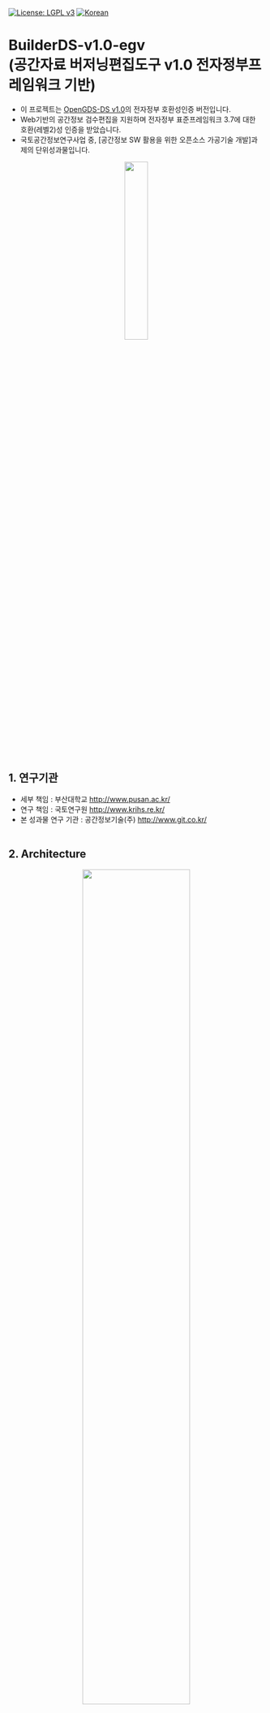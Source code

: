 [![License: LGPL v3](https://img.shields.io/badge/License-LGPL%20v3-blue.svg)](https://www.gnu.org/licenses/lgpl-3.0)
[![Korean](https://img.shields.io/badge/language-Korean-blue.svg)](#korean)


<a name="korean"></a>

BuilderDS-v1.0-egv<br>(공간자료 버저닝편집도구 v1.0 전자정부프레임워크 기반)
=======
- 이 프로젝트는 [OpenGDS-DS v1.0](https://github.com/ODTBuilder/OpenGDS-DS)의 전자정부 호환성인증 버전입니다.<br>
- Web기반의 공간정보 검수편집을 지원하며 전자정부 표준프레임워크 3.7에 대한 호환(레벨2)성 인증을 받았습니다.<br>
- 국토공간정보연구사업 중, [공간정보 SW 활용을 위한 오픈소스 가공기술 개발]과제의 단위성과물입니다. <br>
<p align="center"><img src="https://user-images.githubusercontent.com/13480171/50751422-febc8580-128c-11e9-9a42-e79e666aff28.PNG" width="30%"> </p>


## 1. 연구기관
- 세부 책임 : 부산대학교 <link>http://www.pusan.ac.kr/<br>
- 연구 책임 : 국토연구원 <link>http://www.krihs.re.kr/
- 본 성과물 연구 기관 : 공간정보기술(주) <link>http://www.git.co.kr/<br><br>

## 2. Architecture
<p align="center"><img src="https://user-images.githubusercontent.com/13480171/50751457-29a6d980-128d-11e9-913f-f5dcfc9c7e0b.png" width="65%"></p><br><br>

## 3. Getting Started
### 3.1 환경 ###
- 개발언어	JAVA / java-1.8.0-openjdk-1.8.0.111-3(JAVA 1.8 문제없음)<br>
-	웹 서버/ 컨테이너	Tomcat / v8.5<br>
-	웹 프레임워크	전자정부 표준프레임워크 / 3.7.0<br>
-	공간정보 데이터 서버	Geoserver / 2.7.6, Geogig / 1.2.0 , Guava / 23.0.<br>
-	공간정보 데이터베이스	PostgreSQL / 9.4, PostGIS / 2.1<br>
- 클라이언트	개발언어	HTML / 5, JavaScript / ECMA 5<br>
-	웹 프레임워크	jQuery / 2.2.2<br>

### 3.2 사전설치 및 DB생성 ###
- PostgreSQL, PostGIS, Geoserver설치<br>
-	Database 및 테이블생성(설정포함)<br>
- 샘플데이터 insert<br>
- Geoserver 설정<br>

### 3.3 프로젝트 빌드 ###
- 프로젝트 추가<br>
- 프로젝트 설정<br>
- Maven 설정 및 빌드<br>

자세한내용은 [OpenGDS(Builder-Validator) 전자정부 호환성 연동가이드](https://github.com/ODTBuilder/BuilderDS-v1.0-egv/blob/master/OpenGDS(Builder-DS)%20%EC%A0%84%EC%9E%90%EC%A0%95%EB%B6%80%20%ED%98%B8%ED%99%98%EC%84%B1%20%EC%97%B0%EB%8F%99%EA%B0%80%EC%9D%B4%EB%93%9C%20.docx) 을 참조하십시오.<br><br>

## 4. 사용 라이브러리
1. jQuery 2.2.2 (MIT License, CC0) http://jquery.com/
2. jQuery UI 1.11.4 (MIT License & GPL License, this case MIT License), start theme. http://jqueryui.com/
3. GeoTools 16.5 (LGPL) http://www.geotools.org/
4. ApachePOI 3.14 (Apache License 2.0) http://poi.apache.org
5. ApacheCommons 1.3.3 (Apache License 2.0) commons.apache.org/proper/commons-logging/
6. JACKSON 1.9.7 (Apache License (AL) 2.0, LGPL 2.1)
7. JSON 20160212 (MIT License)
8. Openlayers3 3.13.0 (FreeBSD) www.openlayers.org
9. Spectrum 1.8.0 (MIT) http://numeraljs.com/
10. Bootstrap v3.3.2 (MIT) http://getbootstrap.com
11. JSTS (EPL) http://bjornharrtell.github.io/jsts/
<br><br>
## 5. Mail

Developer : SG.LEE
ghre55@git.co.kr
